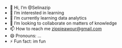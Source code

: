 - 👋 Hi, I’m @Selinazip
- 👀 I’m interested in learning
- 🌱 I’m currently learning data analytics
- 💞️ I’m looking to collaborate on matters of knowledge
- 📫 How to reach me zippieawour@gmail.com
- 😄 Pronouns: ...
- ⚡ Fun fact: im fun

<!---
Selinazip/Selinazip is a ✨ special ✨ repository because its `README.md` (this file) appears on your GitHub profile.
You can click the Preview link to take a look at your changes.
--->
